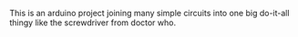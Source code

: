 This is an arduino project joining many simple circuits 
into one big do-it-all thingy like the screwdriver from doctor who.

